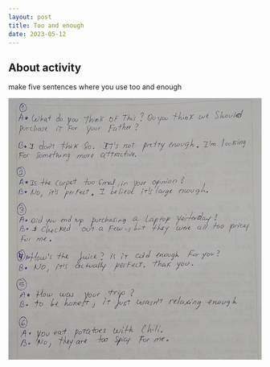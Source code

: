 ```yaml
---
layout: post
title: Too and enough
date: 2023-05-12
---
```


## About activity

make five sentences where you use too and enough

<img src="/images/too.jpeg" alt="" />
